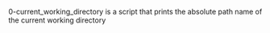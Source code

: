 0-current_working_directory is a script that prints the absolute path name of the current working directory
